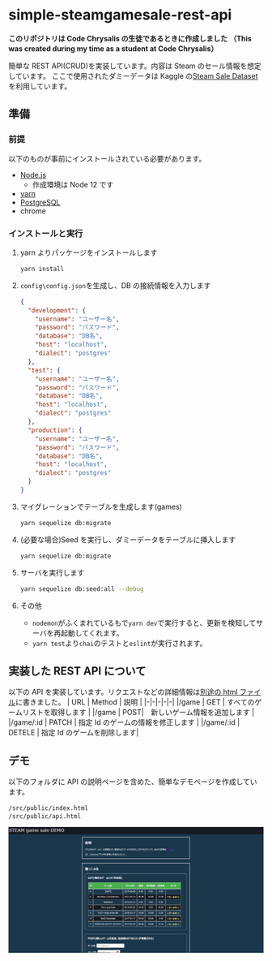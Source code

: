 # simple-steamgamesale-rest-api

**このリポジトリは Code Chrysalis の生徒であるときに作成しました**
**（This was created during my time as a student at Code Chrysalis）**

簡単な REST API(CRUD)を実装しています。内容は Steam のセール情報を想定しています。
ここで使用されたダミーデータは Kaggle の[Steam Sale Dataset](https://www.kaggle.com/xybervenom/steam-sale)を利用しています。

## 準備

### 前提

以下のものが事前にインストールされている必要があります。

- [Node.js](https://nodejs.org/en/)
  - 作成環境は Node 12 です
- [yarn](https://classic.yarnpkg.com/en/)
- [PostgreSQL](https://www.postgresql.org/)
- chrome

### インストールと実行

1. yarn よりパッケージをインストールします

   ```bash
   yarn install
   ```

2. `config\config.json`を生成し、DB の接続情報を入力します

   ```json
   {
     "development": {
       "username": "ユーザー名",
       "password": "パスワード",
       "database": "DB名",
       "host": "localhost",
       "dialect": "postgres"
     },
     "test": {
       "username": "ユーザー名",
       "password": "パスワード",
       "database": "DB名",
       "host": "localhost",
       "dialect": "postgres"
     },
     "production": {
       "username": "ユーザー名",
       "password": "パスワード",
       "database": "DB名",
       "host": "localhost",
       "dialect": "postgres"
     }
   }
   ```

3. マイグレーションでテーブルを生成します(games)

   ```bash
   yarn sequelize db:migrate
   ```

4. (必要な場合)Seed を実行し、ダミーデータをテーブルに挿入します

   ```bash
   yarn sequelize db:migrate
   ```

5. サーバを実行します
   ```bash
   yarn sequelize db:seed:all --debug
   ```
6. その他
   - `nodemon`がふくまれているもで`yarn dev`で実行すると、更新を検知してサーバを再起動してくれます。
   - `yarn test`より`chai`のテストと`eslint`が実行されます。

## 実装した REST API について

以下の API を実装しています。リクエストなどの詳細情報は[別途の html ファイル](https://github.com/regent0ro/simple-steamgamesale-rest-api/blob/main/src/public/api.html)に書きました。
| URL | Method | 説明 |
|-|-|-|-|-|
|/game | GET | すべてのゲームリストを取得します |
|/game | POST|　新しいゲーム情報を追加します |
|/game/:id | PATCH | 指定 Id のゲームの情報を修正します |
|/game/:id | DETELE | 指定 Id のゲームを削除します|

## デモ

以下のフォルダに API の説明ページを含めた、簡単なデモページを作成しています。

```text
/src/public/index.html
/src/public/api.html
```

![demo page](readme_demo.png)
